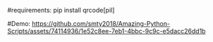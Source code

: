 #requirements:
pip install qrcode[pil]

#Demo:
https://github.com/smty2018/Amazing-Python-Scripts/assets/74114936/1e52c8ee-7eb1-4bbc-9c9c-e5dacc26dd1b

